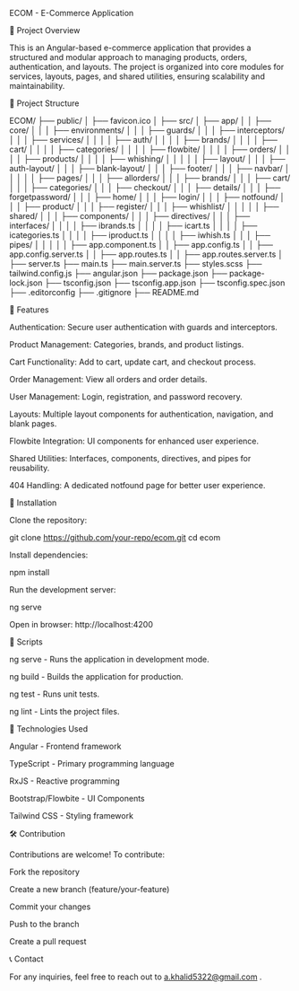 ECOM - E-Commerce Application

📌 Project Overview

This is an Angular-based e-commerce application that provides a structured and modular approach to managing products, orders, authentication, and layouts. The project is organized into core modules for services, layouts, pages, and shared utilities, ensuring scalability and maintainability.

📂 Project Structure

ECOM/
├── public/
│ ├── favicon.ico
│
├── src/
│ ├── app/
│ │ ├── core/
│ │ │ ├── environments/
│ │ │ ├── guards/
│ │ │ ├── interceptors/
│ │ │ ├── services/
│ │ │ │ ├── auth/
│ │ │ │ ├── brands/
│ │ │ │ ├── cart/
│ │ │ │ ├── categories/
│ │ │ │ ├── flowbite/
│ │ │ │ ├── orders/
│ │ │ │ ├── products/
│ │ │ │ ├── whishing/
│ │ │
│ │ ├── layout/
│ │ │ ├── auth-layout/
│ │ │ ├── blank-layout/
│ │ │ ├── footer/
│ │ │ ├── navbar/
│ │ │
│ │ ├── pages/
│ │ │ ├── allorders/
│ │ │ ├── brands/
│ │ │ ├── cart/
│ │ │ ├── categories/
│ │ │ ├── checkout/
│ │ │ ├── details/
│ │ │ ├── forgetpassword/
│ │ │ ├── home/
│ │ │ ├── login/
│ │ │ ├── notfound/
│ │ │ ├── product/
│ │ │ ├── register/
│ │ │ ├── whishlist/
│ │ │
│ │ ├── shared/
│ │ │ ├── components/
│ │ │ ├── directives/
│ │ │ ├── interfaces/
│ │ │ │ ├── ibrands.ts
│ │ │ │ ├── icart.ts
│ │ │ │ ├── icategories.ts
│ │ │ │ ├── iproduct.ts
│ │ │ │ ├── iwhish.ts
│ │ │ ├── pipes/
│ │ │
│ │ ├── app.component.ts
│ │ ├── app.config.ts
│ │ ├── app.config.server.ts
│ │ ├── app.routes.ts
│ │ ├── app.routes.server.ts
│
├── server.ts
├── main.ts
├── main.server.ts
├── styles.scss
├── tailwind.config.js
├── angular.json
├── package.json
├── package-lock.json
├── tsconfig.json
├── tsconfig.app.json
├── tsconfig.spec.json
├── .editorconfig
├── .gitignore
├── README.md

🚀 Features

Authentication: Secure user authentication with guards and interceptors.

Product Management: Categories, brands, and product listings.

Cart Functionality: Add to cart, update cart, and checkout process.

Order Management: View all orders and order details.

User Management: Login, registration, and password recovery.

Layouts: Multiple layout components for authentication, navigation, and blank pages.

Flowbite Integration: UI components for enhanced user experience.

Shared Utilities: Interfaces, components, directives, and pipes for reusability.

404 Handling: A dedicated notfound page for better user experience.

🔧 Installation

Clone the repository:

git clone https://github.com/your-repo/ecom.git
cd ecom

Install dependencies:

npm install

Run the development server:

ng serve

Open in browser: http://localhost:4200

📜 Scripts

ng serve - Runs the application in development mode.

ng build - Builds the application for production.

ng test - Runs unit tests.

ng lint - Lints the project files.

📌 Technologies Used

Angular - Frontend framework

TypeScript - Primary programming language

RxJS - Reactive programming

Bootstrap/Flowbite - UI Components

Tailwind CSS - Styling framework

🛠️ Contribution

Contributions are welcome! To contribute:

Fork the repository

Create a new branch (feature/your-feature)

Commit your changes

Push to the branch

Create a pull request

📞 Contact

For any inquiries, feel free to reach out to a.khalid5322@gmail.com .
